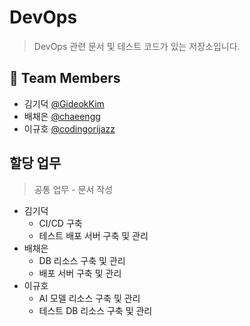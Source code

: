 # DevOps

> DevOps 관련 문서 및 테스트 코드가 있는 저장소입니다.

## 👥 Team Members

- 김기덕 [@GideokKim](https://github.com/GideokKim)
- 배채은 [@chaeengg](https://github.com/chaeengg)
- 이규호 [@codingorijazz](https://github.com/codingorijazz)

## 할당 업무

> 공통 업무 - 문서 작성

- 김기덕
  - CI/CD 구축
  - 테스트 배포 서버 구축 및 관리
- 배채은
  - DB 리소스 구축 및 관리
  - 배포 서버 구축 및 관리
- 이규호
  - AI 모델 리소스 구축 및 관리
  - 테스트 DB 리소스 구축 및 관리
